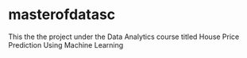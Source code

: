 # masterofdatasc

This the the project under the Data Analytics course titled House Price Prediction Using Machine Learning
